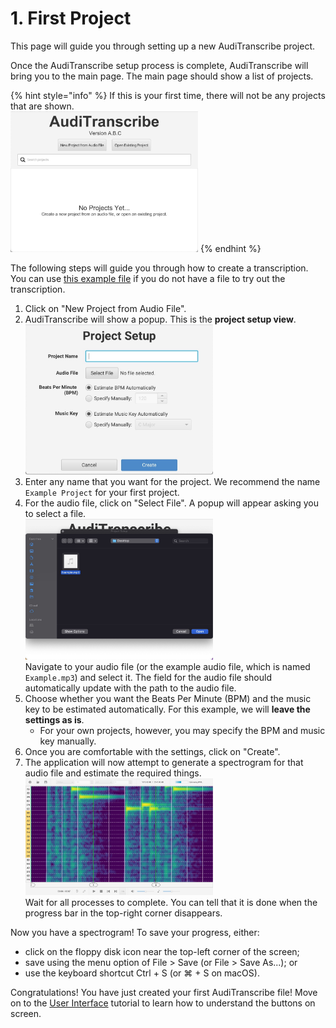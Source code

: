 # 1. First Project

This page will guide you through setting up a new AudiTranscribe project.

Once the AudiTranscribe setup process is complete, AudiTranscribe will bring you to the main page. The main page should
show a list of projects.

{% hint style="info" %}
If this is your first time, there will not be any projects that are shown.<br>
<img alt="No Projects" src="img/1-first-project/no-projects.jpg" width=300>
{% endhint %}

The following steps will guide you through how to create a transcription. You can
use [this example file](misc/Example.mp3) if you do not have a file to try out the transcription.

1. Click on "New Project from Audio File".
2. AudiTranscribe will show a popup. This is the **project setup view**.<br>
   <img alt="Project Setup View" src="img/1-first-project/project-setup.jpg" width=300><br>
3. Enter any name that you want for the project. We recommend the name `Example Project` for your first project.
4. For the audio file, click on "Select File". A popup will appear asking you to select a file.<br>
   <img alt="Select Audio File" src="img/1-first-project/select-audio-file.jpg" width=300><br>
   Navigate to your audio file (or the example audio file, which is named `Example.mp3`) and select it. The field for
   the audio file should automatically update with the path to the audio file.
5. Choose whether you want the Beats Per Minute (BPM) and the music key to be estimated automatically. For this example,
   we will **leave the settings as is**.
    - For your own projects, however, you may specify the BPM and music key manually.
6. Once you are comfortable with the settings, click on "Create".
7. The application will now attempt to generate a spectrogram for that audio file and estimate the required things.<br>
   <img alt="Generating Spectrogram" src="img/1-first-project/generating-spectrogram.jpg" width=300><br>
   Wait for all processes to complete. You can tell that it is done when the progress bar in the top-right corner
   disappears.

Now you have a spectrogram! To save your progress, either:

- click on the floppy disk icon near the top-left corner of the screen;
- save using the menu option of File > Save (or File > Save As...); or
- use the keyboard shortcut Ctrl + S (or ⌘ + S on macOS).

Congratulations! You have just created your first AudiTranscribe file! Move on to
the [User Interface](2-user-interface.md) tutorial to learn how to understand the buttons on screen.
